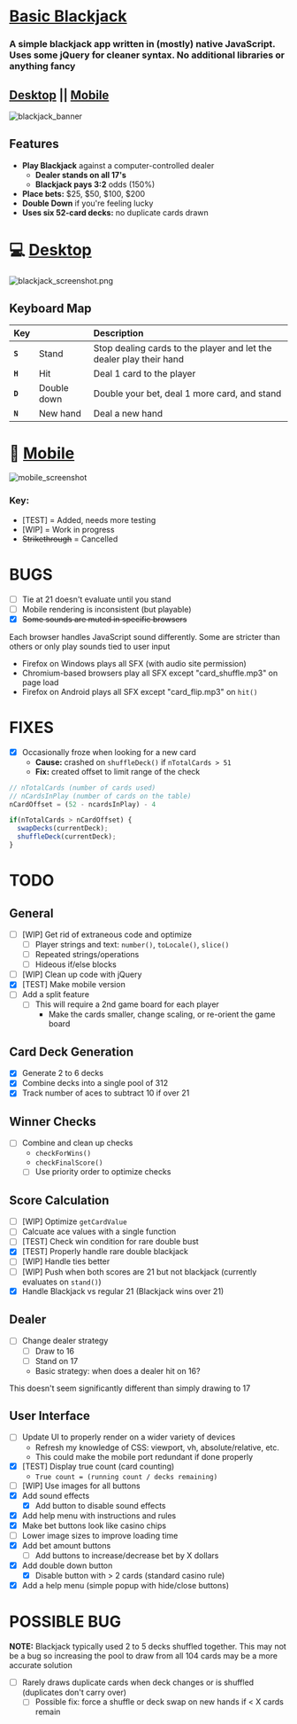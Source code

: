 # [Basic Blackjack](https://github.com/ATeaDaze/ateadaze.github.io/tree/main/blackjack)

### A simple blackjack app written in (mostly) native JavaScript. Uses some jQuery for cleaner syntax. No additional libraries or anything fancy

## [Desktop](https://ateadaze.github.io/blackjack) || [Mobile](https://ateadaze.github.io/blackjack/m)
![blackjack_banner](/blackjack/images/blackjack_banner.png)

## Features
* **Play Blackjack** against a computer-controlled dealer
  * **Dealer stands on all 17's**
  * **Blackjack pays 3:2** odds (150%)
* **Place bets:** $25, $50, $100, $200
* **Double Down** if you're feeling lucky
* **Uses six 52-card decks:** no duplicate cards drawn

# 💻 [Desktop](https://ateadaze.github.io/blackjack)
![blackjack_screenshot.png](/blackjack/images/blackjack_screenshot.png)

## Keyboard Map

Key|&nbsp;|Description
---|:--|:--
|**` S `** |Stand| Stop dealing cards to the player and let the dealer play their hand
|**` H `** |Hit| Deal 1 card to the player
|**` D `** |Double down| Double your bet, deal 1 more card, and stand
|**` N `** |New hand| Deal a new hand

# 📱 [Mobile](https://ateadaze.github.io/blackjack/m/)
![mobile_screenshot](/blackjack/images/blackjack-mobile_screenshot.png)

### Key:
* [TEST] = Added, needs more testing
* [WIP] = Work in progress
* ~~Strikethrough~~ = Cancelled

# BUGS

* [ ] Tie at 21 doesn't evaluate until you stand
* [ ] Mobile rendering is inconsistent (but playable)
* [x] ~~Some sounds are muted in specific browsers~~
  
Each browser handles JavaScript sound differently. Some are stricter than others or only play sounds tied to user input
* Firefox on Windows plays all SFX (with audio site permission)
* Chromium-based browsers play all SFX except "card_shuffle.mp3" on page load
* Firefox on Android plays all SFX except "card_flip.mp3" on `hit()`

# FIXES

* [x] Occasionally froze when looking for a new card
  * **Cause:** crashed on `shuffleDeck()` if `nTotalCards > 51`
  * **Fix:** created offset to limit range of the check

```javascript
// nTotalCards (number of cards used)
// nCardsInPlay (number of cards on the table)
nCardOffset = (52 - ncardsInPlay) - 4

if(nTotalCards > nCardOffset) {
  swapDecks(currentDeck);
  shuffleDeck(currentDeck);
}
```

# TODO

## General
* [ ] [WIP] Get rid of extraneous code and optimize
  * [ ] Player strings and text: `number()`, `toLocale()`, `slice()`
  * [ ] Repeated strings/operations
  * [ ] Hideous if/else blocks
* [ ] [WIP] Clean up code with jQuery
* [x] [TEST] Make mobile version
* [ ] Add a split feature
    * [ ] This will require a 2nd game board for each player
      * Make the cards smaller, change scaling, or re-orient the game board

## Card Deck Generation
* [x] Generate 2 to 6 decks
 * [x] Combine decks into a single pool of 312
* [x] Track number of aces to subtract 10 if over 21

## Winner Checks
* [ ] Combine and clean up checks
    * `checkForWins()`
    * `checkFinalScore()`
  * [ ] Use priority order to optimize checks

## Score Calculation
* [ ] [WIP] Optimize `getCardValue`
* [ ] Calcuate ace values with a single function
* [ ] [TEST] Check win condition for rare double bust
* [x] [TEST] Properly handle rare double blackjack
* [ ] [WIP] Handle ties better
* [ ] [WIP] Push when both scores are 21 but not blackjack (currently evaluates on `stand()`)
* [x] Handle Blackjack vs regular 21 (Blackjack wins over 21)

## Dealer
* [ ] Change dealer strategy
  * [ ] Draw to 16
  * [ ] Stand on 17
   * Basic strategy: when does a dealer hit on 16?

This doesn't seem significantly different than simply drawing to 17

## User Interface
* [ ] Update UI to properly render on a wider variety of devices
  * Refresh my knowledge of CSS: viewport, vh, absolute/relative, etc. 
  * This could make the mobile port redundant if done properly 
* [x] [TEST] Display true count (card counting)
  * `True count = (running count / decks remaining)` 
* [ ] [WIP] Use images for all buttons
* [x] Add sound effects
  * [x] Add button to disable sound effects
* [x] Add help menu with instructions and rules
* [x] Make bet buttons look like casino chips
 * [ ] Lower image sizes to improve loading time
* [x] Add bet amount buttons
  * [ ] Add buttons to increase/decrease bet by X dollars
* [x] Add double down button
  * [x] Disable button with > 2 cards (standard casino rule)
* [x] Add a help menu (simple popup with hide/close buttons)

# POSSIBLE BUG

**NOTE:** Blackjack typically used 2 to 5 decks shuffled together. This may not be a bug so increasing the pool to draw from all 104 cards may be a more accurate solution

* [ ] Rarely draws duplicate cards when deck changes or is shuffled (duplicates don't carry over)
  * [ ] Possible fix: force a shuffle or deck swap on new hands if < X cards remain
